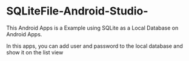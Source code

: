 # SQLiteFile-Android-Studio-

This Android Apps is a Example using SQLite as a Local Database on Android Apps.

In this apps, you can add user and password to the local database and show it on the list view
